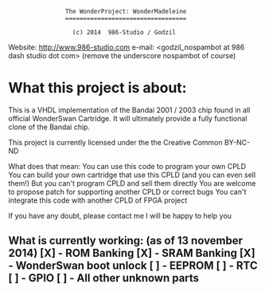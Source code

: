                     The WonderProject: WonderMadeleine
                    ==================================

					  (c) 2014  986-Studio / Godzil

Website: http://www.986-studio.com
e-mail: <godzil_nospambot at 986 dash studio dot com> (remove the underscore nospambot of course)


What this project is about:
===========================

This is a VHDL implementation of the Bandai 2001 / 2003 chip found in all official WonderSwan Cartridge. It will ultimately provide a fully functional clone of the Bandai chip.


This project is currently licensed under the the Creative Common BY-NC-ND

What does that mean:
   You can use this code to program your own CPLD
   You can build your own cartridge that use this CPLD (and you can even sell them!)
   But you can't program CPLD and sell them directly
   You are welcome to propose patch for supporting another CPLD or correct bugs
   You can't integrate this code with another CPLD of FPGA project

 If you have any doubt, please contact me I will be happy to help you

 What is currently working: (as of 13 november 2014)
 [X] - ROM Banking
 [X] - SRAM Banking
 [X] - WonderSwan boot unlock
 [ ] - EEPROM
 [ ] - RTC
 [ ] - GPIO
 [ ] - All other unknown parts
-